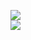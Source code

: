[![](https://img.shields.io/badge/Made%20With-Github%20Spray-lightgrey.svg?style=for-the-badge&logo=github)](https://github.com/Annihil/github-spray#420)  
[![](https://i.imgur.com/2DrTn0Z.gif)](https://github.com/Annihil/github-spray)